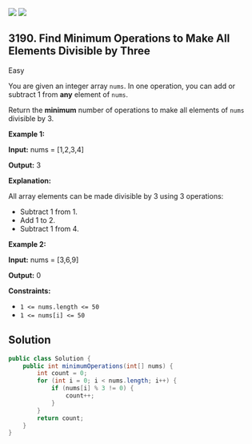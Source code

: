 [![](https://img.shields.io/github/stars/javadev/LeetCode-in-Java?label=Stars&style=flat-square)](https://github.com/javadev/LeetCode-in-Java)
[![](https://img.shields.io/github/forks/javadev/LeetCode-in-Java?label=Fork%20me%20on%20GitHub%20&style=flat-square)](https://github.com/javadev/LeetCode-in-Java/fork)

## 3190\. Find Minimum Operations to Make All Elements Divisible by Three

Easy

You are given an integer array `nums`. In one operation, you can add or subtract 1 from **any** element of `nums`.

Return the **minimum** number of operations to make all elements of `nums` divisible by 3.

**Example 1:**

**Input:** nums = [1,2,3,4]

**Output:** 3

**Explanation:**

All array elements can be made divisible by 3 using 3 operations:

*   Subtract 1 from 1.
*   Add 1 to 2.
*   Subtract 1 from 4.

**Example 2:**

**Input:** nums = [3,6,9]

**Output:** 0

**Constraints:**

*   `1 <= nums.length <= 50`
*   `1 <= nums[i] <= 50`

## Solution

```java
public class Solution {
    public int minimumOperations(int[] nums) {
        int count = 0;
        for (int i = 0; i < nums.length; i++) {
            if (nums[i] % 3 != 0) {
                count++;
            }
        }
        return count;
    }
}
```